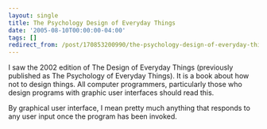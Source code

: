 ```yaml
---
layout: single
title: The Psychology Design of Everyday Things
date: '2005-08-10T00:00:00-04:00'
tags: []
redirect_from: /post/170853200990/the-psychology-design-of-everyday-things
---
```

I saw the 2002 edition of The Design of Everyday Things (previously published as The Psychology of Everyday Things). It is a book about how not to design things. All computer programmers, particularly those who design programs with graphic user interfaces should read this.

By graphical user interface, I mean pretty much anything that responds to any user input once the program has been invoked.
